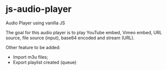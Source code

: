 # js-audio-player
Audio Player using vanilla JS

The goal for this audio player is to play YouTube embed, Vimeo embed, URL source, file source (input), base64 encoded and stream (URL).

Other feature to be added:
* Import m3u files;
* Export playlist created (queue)
